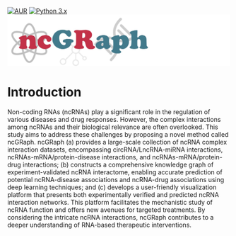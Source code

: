 [![AUR](https://img.shields.io/badge/license-GPL%203.0-blue.svg)](https://gitee.com/yunxia-wang/rnaincoder/blob/main/LICENSE)
[![Python 3.x](https://img.shields.io/badge/Python-3.X-green.svg)](https://www.python.org/)
[![ncGRaph](fig/ncGRaph.jpg)](https://github.com/Sunyxn/ncGRaph)


# Introduction
Non-coding RNAs (ncRNAs) play a significant role in the regulation of various diseases and drug responses. However, the complex interactions among ncRNAs and their biological relevance are often overlooked. This study aims to address these challenges by proposing a novel method called ncGRaph. ncGRaph (a) provides a large-scale collection of ncRNA complex interaction datasets, encompassing circRNA/LncRNA-miRNA interactions, ncRNAs-mRNA/protein-disease interactions, and ncRNAs-mRNA/protein-drug interactions; (b) constructs a comprehensive knowledge graph of experiment-validated ncRNA interactome, enabling accurate prediction of potential ncRNA-disease associations and ncRNA-drug associations using deep learning techniques; and (c) develops a user-friendly visualization platform that presents both experimentally verified and predicted ncRNA interaction networks. This platform facilitates the mechanistic study of ncRNA function and offers new avenues for targeted treatments. By considering the intricate ncRNA interactions, ncGRaph contributes to a deeper understanding of RNA-based therapeutic interventions.